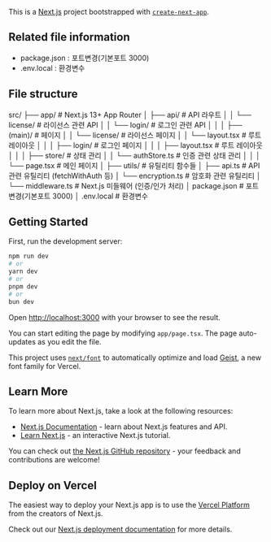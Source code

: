 This is a [Next.js](https://nextjs.org) project bootstrapped with [`create-next-app`](https://nextjs.org/docs/app/api-reference/cli/create-next-app).

## Related file information

- package.json : 포트변경(기본포트 3000)
- .env.local : 환경변수

## File structure

src/
├── app/                     # Next.js 13+ App Router
│   ├── api/                 # API 라우트
│   │   └── license/         # 라이선스 관련 API
│   │   └── login/           # 로그인 관련 API
│   │
│   ├── (main)/              # 페이지
│   │   └── license/         # 라이선스 페이지
│   │   └── layout.tsx       # 루트 레이아웃
│   │
│   ├── login/               # 로그인 페이지
│   │
│   ├── layout.tsx           # 루트 레이아웃
│   │
│   ├── store/               # 상태 관리
│   │   └── authStore.ts     # 인증 관련 상태 관리
│   │
│   └── page.tsx             # 메인 페이지
│
├── utils/                   # 유틸리티 함수들
│   ├── api.ts              # API 관련 유틸리티 (fetchWithAuth 등)
│   └── encryption.ts       # 암호화 관련 유틸리티
│
└── middleware.ts           # Next.js 미들웨어 (인증/인가 처리)
│
package.json               # 포트변경(기본포트 3000)
│
.env.local                  # 환경변수


## Getting Started

First, run the development server:

```bash
npm run dev
# or
yarn dev
# or
pnpm dev
# or
bun dev
```

Open [http://localhost:3000](http://localhost:3000) with your browser to see the result.

You can start editing the page by modifying `app/page.tsx`. The page auto-updates as you edit the file.

This project uses [`next/font`](https://nextjs.org/docs/app/building-your-application/optimizing/fonts) to automatically optimize and load [Geist](https://vercel.com/font), a new font family for Vercel.

## Learn More

To learn more about Next.js, take a look at the following resources:

- [Next.js Documentation](https://nextjs.org/docs) - learn about Next.js features and API.
- [Learn Next.js](https://nextjs.org/learn) - an interactive Next.js tutorial.

You can check out [the Next.js GitHub repository](https://github.com/vercel/next.js) - your feedback and contributions are welcome!

## Deploy on Vercel

The easiest way to deploy your Next.js app is to use the [Vercel Platform](https://vercel.com/new?utm_medium=default-template&filter=next.js&utm_source=create-next-app&utm_campaign=create-next-app-readme) from the creators of Next.js.

Check out our [Next.js deployment documentation](https://nextjs.org/docs/app/building-your-application/deploying) for more details.
